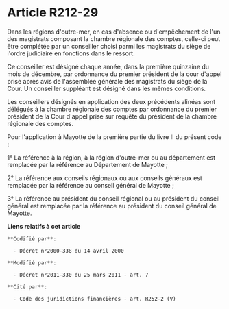 # Article R212-29

Dans les régions d'outre-mer, en cas d'absence ou d'empêchement de l'un des magistrats composant la chambre régionale des
comptes, celle-ci peut être complétée par un conseiller choisi parmi les magistrats du siège de l'ordre judiciaire en
fonctions dans le ressort.

Ce conseiller est désigné chaque année, dans la première quinzaine du mois de décembre, par ordonnance du premier président
de la cour d'appel prise après avis de l'assemblée générale des magistrats du siège de la Cour. Un conseiller suppléant est
désigné dans les mêmes conditions.

Les conseillers désignés en application des deux précédents alinéas sont délégués à la chambre régionale des comptes par
ordonnance du premier président de la Cour d'appel prise sur requête du président de la chambre régionale des comptes.

Pour l'application à Mayotte de la première partie du livre II du présent code :

1° La référence à la région, à la région d'outre-mer ou au département est remplacée par la référence au Département de
Mayotte ;

2° La référence aux conseils régionaux ou aux conseils généraux est remplacée par la référence au conseil général de
Mayotte ;

3° La référence au président du conseil régional ou au président du conseil général est remplacée par la référence au
président du conseil général de Mayotte.

**Liens relatifs à cet article**

	**Codifié par**:

	  - Décret n°2000-338 du 14 avril 2000

	**Modifié par**:

	  - Décret n°2011-330 du 25 mars 2011 - art. 7

	**Cité par**:

	  - Code des juridictions financières - art. R252-2 (V)
